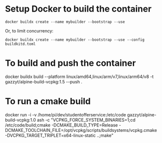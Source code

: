 Setup Docker to build the container
===================================
```
docker buildx create --name mybuilder --bootstrap --use
```

Or, to limit concurrency:
```
docker buildx create --name mybuilder --bootstrap --use --config buildkitd.toml
```

To build and push the container
======================
docker buildx build --platform linux/amd64,linux/arm/v7,linux/arm64/v8 -t gazzyt/alpine-build-vcpkg:1.5 --push .

To run a cmake build
====================
docker run -i -v /home/pi/dev/studentofferservice:/etc/code gazzyt/alpine-build-vcpkg:1.0 ash -c "VCPKG_FORCE_SYSTEM_BINARIES=1;cd /etc/code/build;cmake -DCMAKE_BUILD_TYPE=Release -DCMAKE_TOOLCHAIN_FILE=/opt/vcpkg/scripts/buildsystems/vcpkg.cmake -DVCPKG_TARGET_TRIPLET=x64-linux-static ..;make"

